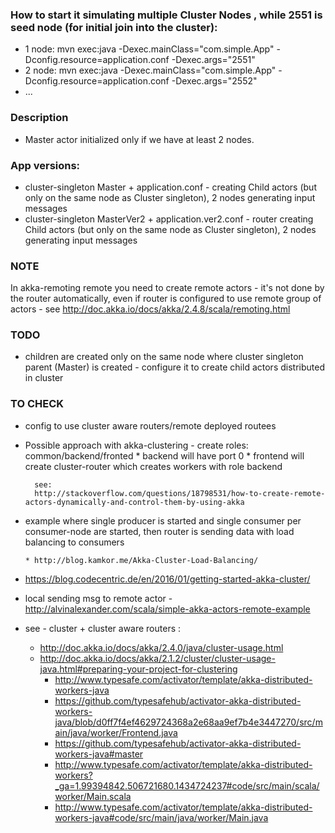 ### How to start it simulating multiple Cluster Nodes , while 2551 is seed node (for initial join into the cluster):

 * 1 node: mvn exec:java -Dexec.mainClass="com.simple.App" -Dconfig.resource=application.conf -Dexec.args="2551"
 * 2 node: mvn exec:java -Dexec.mainClass="com.simple.App" -Dconfig.resource=application.conf -Dexec.args="2552"
 * ...

### Description
 * Master actor initialized only if we have at least 2 nodes.
 
### App versions:
 * cluster-singleton Master + application.conf  - creating Child actors (but only on the same node as Cluster singleton), 2 nodes generating input messages </LI>
 * cluster-singleton MasterVer2 + application.ver2.conf - router creating Child actors (but only on the same node as Cluster singleton), 2 nodes generating input messages </LI>
 
### NOTE
In akka-remoting remote you need to create remote actors - it's not done by the router automatically,
even if router is configured to use remote group of actors - see http://doc.akka.io/docs/akka/2.4.8/scala/remoting.html

### TODO
* children are created only on the same node where cluster singleton parent (Master) is created - configure it to create child actors distributed in cluster

### TO CHECK
* config to use cluster aware routers/remote deployed routees

* Possible approach with akka-clustering - create roles: common/backend/fronted
      * backend will have port 0
      * frontend will create cluster-router which creates workers with role backend
        
        see: 
        http://stackoverflow.com/questions/18798531/how-to-create-remote-actors-dynamically-and-control-them-by-using-akka

* example where single producer is started and single consumer per consumer-node are started, 
  then router is sending data with load balancing to consumers

      * http://blog.kamkor.me/Akka-Cluster-Load-Balancing/
      
* https://blog.codecentric.de/en/2016/01/getting-started-akka-cluster/

* local sending msg to remote actor - http://alvinalexander.com/scala/simple-akka-actors-remote-example



 
 * see - cluster + cluster aware routers :
    * http://doc.akka.io/docs/akka/2.4.0/java/cluster-usage.html
    * http://doc.akka.io/docs/akka/2.1.2/cluster/cluster-usage-java.html#preparing-your-project-for-clustering
        * http://www.typesafe.com/activator/template/akka-distributed-workers-java
        * https://github.com/typesafehub/activator-akka-distributed-workers-java/blob/d0ff7f4ef4629724368a2e68aa9ef7b4e3447270/src/main/java/worker/Frontend.java
        * https://github.com/typesafehub/activator-akka-distributed-workers-java#master
        * http://www.typesafe.com/activator/template/akka-distributed-workers?_ga=1.99394842.506721680.1434724237#code/src/main/scala/worker/Main.scala
        * http://www.typesafe.com/activator/template/akka-distributed-workers-java#code/src/main/java/worker/Main.java
